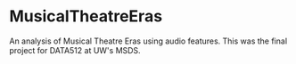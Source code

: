 # MusicalTheatreEras
An analysis of Musical Theatre Eras using audio features. This was the final project for DATA512 at UW's MSDS. 

